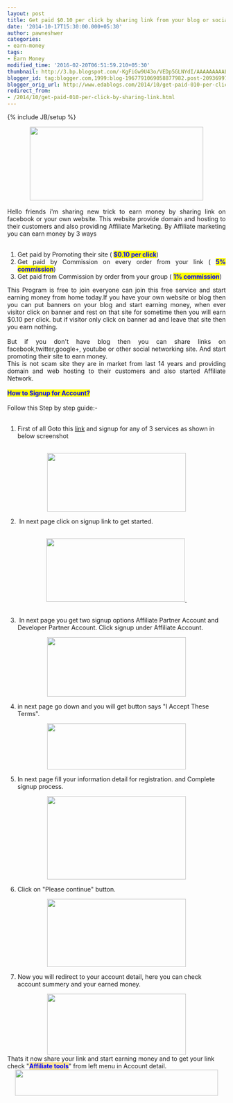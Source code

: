```yaml
---
layout: post
title: Get paid $0.10 per click by sharing link from your blog or social network site
date: '2014-10-17T15:30:00.000+05:30'
author: pawneshwer
categories:
- earn-money
tags:
- Earn Money
modified_time: '2016-02-20T06:51:59.210+05:30'
thumbnail: http://3.bp.blogspot.com/-KgFiGw9U43o/VEDp5GLNYdI/AAAAAAAAALs/XKozWtOHvC8/s72-c/Capture.JPG
blogger_id: tag:blogger.com,1999:blog-1967791069058877982.post-2093699742509788616
blogger_orig_url: http://www.edablogs.com/2014/10/get-paid-010-per-click-by-sharing-link.html
redirect_from:
- /2014/10/get-paid-010-per-click-by-sharing-link.html
---
```


{% include JB/setup %}

<div dir="ltr" style="text-align: left;" trbidi="on"><div style="text-align: justify;"><div class="separator" style="clear: both; text-align: center;"><a href="http://3.bp.blogspot.com/-KgFiGw9U43o/VEDp5GLNYdI/AAAAAAAAALs/XKozWtOHvC8/s1600/Capture.JPG" imageanchor="1" style="margin-left: 1em; margin-right: 1em;"><img border="0" src="http://3.bp.blogspot.com/-KgFiGw9U43o/VEDp5GLNYdI/AAAAAAAAALs/XKozWtOHvC8/s1600/Capture.JPG" height="170" width="400" /></a></div><br />Hello friends i'm sharing new trick to earn money by sharing link on facebook or your own website. This website provide domain and hosting to their customers and also providing Affiliate Marketing. By Affiliate marketing you can earn money by 3 ways</div><div style="text-align: justify;"><br /></div><ol style="text-align: justify;"><li>Get paid by Promoting their site ( <span style="background-color: yellow;"><span style="color: blue;"><b>$0.10 per click</b></span></span>)</li><li>Get paid by Commission on every order from your link ( <b><span style="color: blue;"><span style="background-color: yellow;">5% commission</span></span></b>)</li><li>Get paid from Commission by order from your group ( <span style="background-color: yellow;"><span style="color: blue;"><b>1% commission</b></span></span>)</li></ol><div style="text-align: justify;">This Program is free to join everyone can join this free service and start earning money from home today.If you have your own website or blog then you can put banners on your blog and start earning money, when ever visitor click on banner and rest on that site for sometime then you will earn $0.10 per click. but if visitor only click on banner ad and leave that site then you earn nothing.</div><div style="text-align: justify;"><br /></div><div style="text-align: justify;">But if you don't have blog then you can share links on facebook,twitter,google+, youtube or other social networking site. And start promoting their site to earn money.</div><div style="text-align: justify;">This is not scam site they are in market from last 14 years and providing domain and web hosting to their customers and also started Affiliate Network.</div><br /><b><span style="background-color: yellow;"><span style="color: blue;">How to Signup for Account?</span></span></b><br /><br />Follow this Step by step guide:-<br /><br /><ol style="text-align: left;"><li>First of all Goto this <a href="http://www.ajiboye.com/join/pawneshwergupta" rel="nofollow" target="_blank">link</a> and signup for any of 3 services as shown in below screenshot</li></ol><br /><div class="separator" style="clear: both; text-align: center;"><a href="http://2.bp.blogspot.com/-WozGivwi3lA/VEDa4NAh1sI/AAAAAAAAAKo/DtR6DfAQorA/s1600/1.JPG" imageanchor="1" style="margin-left: 1em; margin-right: 1em;"><img border="0" src="http://2.bp.blogspot.com/-WozGivwi3lA/VEDa4NAh1sI/AAAAAAAAAKo/DtR6DfAQorA/s1600/1.JPG" height="135" width="320" /></a></div><ol start="2" style="text-align: left;" type="1"><li>&nbsp;In next page click on signup link to get started.</li></ol><br /><div class="separator" style="clear: both; text-align: center;"><a href="http://1.bp.blogspot.com/-THAxcSOJ1FY/VEDlYgs9cCI/AAAAAAAAALg/XAP62pG5R1A/s1600/signup.JPG" imageanchor="1" style="margin-left: 1em; margin-right: 1em;"><img border="0" src="http://1.bp.blogspot.com/-THAxcSOJ1FY/VEDlYgs9cCI/AAAAAAAAALg/XAP62pG5R1A/s1600/signup.JPG" height="146" width="320" />&nbsp;</a></div><div class="separator" style="clear: both; text-align: center;"><br /></div><ol start="3" style="text-align: left;" type="1"><li>&nbsp;In next page you get two signup options Affiliate Partner Account and Developer Partner Account. Click signup under Affiliate Account.</li></ol><div class="separator" style="clear: both; text-align: center;"><a href="http://4.bp.blogspot.com/-AiBdi_e0ibM/VEDa6hsEJaI/AAAAAAAAAK4/ikSBqXIC6uA/s1600/2.JPG" imageanchor="1" style="margin-left: 1em; margin-right: 1em;"><img border="0" src="http://4.bp.blogspot.com/-AiBdi_e0ibM/VEDa6hsEJaI/AAAAAAAAAK4/ikSBqXIC6uA/s1600/2.JPG" height="137" width="320" /></a></div><ol start="4" style="text-align: left;" type="1"><li>in next page go down and you will get button says "I Accept These Terms".</li></ol><div class="separator" style="clear: both; text-align: center;"><a href="http://3.bp.blogspot.com/-YB_DXvwaeuU/VEDa6Hbu8cI/AAAAAAAAAKw/blbFVYzsGxQ/s1600/3.JPG" imageanchor="1" style="margin-left: 1em; margin-right: 1em;"><img border="0" src="http://3.bp.blogspot.com/-YB_DXvwaeuU/VEDa6Hbu8cI/AAAAAAAAAKw/blbFVYzsGxQ/s1600/3.JPG" height="106" width="320" /></a></div><ol start="5" style="text-align: left;" type="1"><li>In next page fill your information detail for registration. and Complete signup process.</li></ol><div class="separator" style="clear: both; text-align: center;"><a href="http://4.bp.blogspot.com/-rHYyp4pz-d4/VEDa6Y4RJwI/AAAAAAAAAK0/FkMyIJOAW20/s1600/4.JPG" imageanchor="1" style="margin-left: 1em; margin-right: 1em;"><img border="0" src="http://4.bp.blogspot.com/-rHYyp4pz-d4/VEDa6Y4RJwI/AAAAAAAAAK0/FkMyIJOAW20/s1600/4.JPG" height="192" width="320" /></a></div><ol start="6" style="text-align: left;" type="1"><li>Click on "Please continue" button.</li></ol><div class="separator" style="clear: both; text-align: center;"><a href="http://1.bp.blogspot.com/-AbQXbFyXwk0/VEDa7CxzeHI/AAAAAAAAALE/6htr1_QcQ9M/s1600/5.JPG" imageanchor="1" style="margin-left: 1em; margin-right: 1em;"><img border="0" src="http://1.bp.blogspot.com/-AbQXbFyXwk0/VEDa7CxzeHI/AAAAAAAAALE/6htr1_QcQ9M/s1600/5.JPG" height="157" width="320" /></a></div><ol start="7" style="text-align: left;" type="1"><li>Now you will redirect to your account detail, here you can check account summery and your earned money.</li></ol><div class="separator" style="clear: both; text-align: center;"><a href="http://4.bp.blogspot.com/-9sipN70Cge0/VEDa7ysxlMI/AAAAAAAAALQ/TDTqIjOCRBE/s1600/6.JPG" imageanchor="1" style="margin-left: 1em; margin-right: 1em;"><img border="0" src="http://4.bp.blogspot.com/-9sipN70Cge0/VEDa7ysxlMI/AAAAAAAAALQ/TDTqIjOCRBE/s1600/6.JPG" height="141" width="320" /></a></div>Thats it now share your link and start earning money and to get your link check "<span style="background-color: #ffe599;"><b><span style="color: blue;">Affiliate tools</span></b></span>" from left menu in Account detail.<br /><div style="text-align: center;"><a href="http://www.ajiboye.com/?aid=pawneshwergupta" target="_blank" title="AJIBOYE - Build a website for your business in one hour! Only $ 19.95. CMS powered website publishing, website design, website hosting, website marketing, website technical support, website applications and database solutions."><img border="0" src="http://i-assets.ajiboye.net/public/uploads/6/1381965145/banners-01.jpg" height="60" width="468" /></a></div></div>
